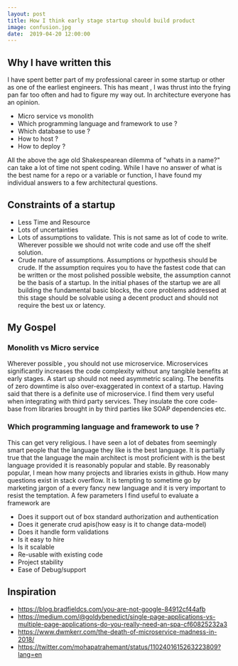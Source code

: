 ```yaml
---
layout: post
title: How I think early stage startup should build product
image: confusion.jpg
date:  2019-04-20 12:00:00
---
```

## Why I have written this
I have spent better part of my professional career in some startup or other as one of
the earliest engineers. This has meant , I was thrust into the frying pan far too often
and had to figure my way out. In architecture everyone has an opinion. 

* Micro service vs monolith
* Which programming language  and framework to use ?
* Which database to use ?
* How to host ?
* How to deploy ?

All the above the age old Shakespearean dilemma of "whats in a name?" can take a lot of time
not spent coding. While I have no answer of what is the best name for a repo or a variable or function,
I have found my individual answers to a few architectural questions. 

## Constraints of a startup

* Less Time and Resource
* Lots of uncertainties 
* Lots of assumptions to validate. This is not same as lot of code to write. Wherever possible
we should not write code and use off the shelf solution.
* Crude nature of assumptions. Assumptions or hypothesis should be crude. If the
assumption requires you to have the fastest code that can be written or the most
polished possible website, the assumption cannot be the basis of a startup. In the 
initial phases of the startup we are all building the fundamental basic blocks, the core
problems addressed at this stage should be solvable using a decent product and should not
require the best ux or latency.

## My Gospel

### Monolith vs Micro service
<p>Wherever possible , you should not use microservice. Microservices significantly
increases the code complexity without any tangible benefits at early stages. A start up
should not need asymmetric scaling. The benefits of zero downtime is also over-exaggerated in context of a startup.
Having said that there is a definite use of microservice. I find them very useful when integrating with third party services. 
They insulate the core code-base from libraries brought in by third parties like SOAP dependencies etc.</p>

### Which programming language  and framework to use ?
This can get very religious. I have seen a lot of debates from seemingly smart people that the language they like is the best
language. It is partially true that the language the main architect is most proficient with is the best language provided it
is reasonably popular and stable. By reasonably popular, I mean how many projects and libraries exists in github. How many questions exist
in stack overflow. It is tempting to sometime go by marketing jargon of a every fancy new language and it is very important to 
resist the temptation. A few parameters I find useful to evaluate a framework are

* Does it support out of box standard authorization and authentication
* Does it generate crud apis(how easy is it to change data-model)
* Does it handle form validations
* Is it easy to hire
* Is it scalable
* Re-usable with existing code
* Project stability
* Ease of Debug/support






## Inspiration

* https://blog.bradfieldcs.com/you-are-not-google-84912cf44afb
* https://medium.com/@goldybenedict/single-page-applications-vs-multiple-page-applications-do-you-really-need-an-spa-cf60825232a3
* https://www.dwmkerr.com/the-death-of-microservice-madness-in-2018/
* https://twitter.com/mohapatrahemant/status/1102401615263223809?lang=en

         